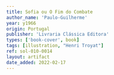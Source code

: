 ```yaml
---
title: Sofia ou O Fim do Combate
author_name: 'Paulo-Guilherme'
year: y1966
origin: Portugal
publisher: 'Livraria Clássica Editora'
types: ['book-cover', book]
tags: [illustration, "Henri Troyat"]
ref: sol-010-0014
layout: artifact
date_added: 2022-02-17
---
```

